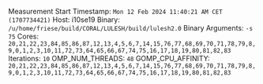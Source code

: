 Measurement Start Timestamp: `Mon 12 Feb 2024 11:40:21 AM CET (1707734421)`
Host: i10se19
Binary: `/u/home/friese/build/CORAL/LULESH/build/lulesh2.0`
Binary Arguments: `-s 75`
Cores: `20,21,22,23,84,85,86,87,12,13,4,5,6,7,14,15,76,77,68,69,70,71,78,79,8,9,0,1,2,3,10,11,72,73,64,65,66,67,74,75,16,17,18,19,80,81,82,83`
Iterations: `10`
OMP_NUM_THREADS: `48`
GOMP_CPU_AFFINITY: `20,21,22,23,84,85,86,87,12,13,4,5,6,7,14,15,76,77,68,69,70,71,78,79,8,9,0,1,2,3,10,11,72,73,64,65,66,67,74,75,16,17,18,19,80,81,82,83`
